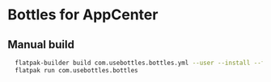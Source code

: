 # Bottles for AppCenter


## Manual build
```bash
  flatpak-builder build com.usebottles.bottles.yml --user --install --force-clean -y
  flatpak run com.usebottles.bottles
```
